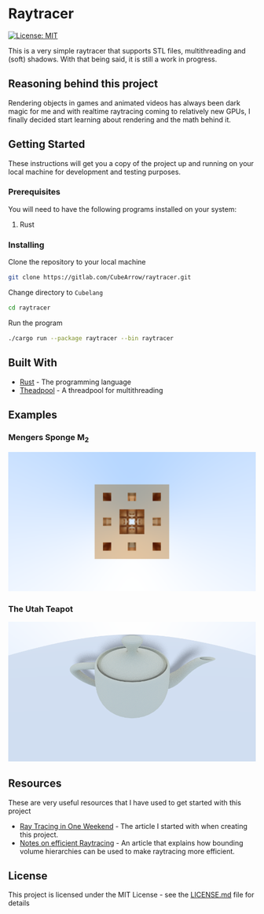 # Raytracer
[![License: MIT](https://img.shields.io/badge/License-MIT-yellow.svg?style=flat)](https://opensource.org/licenses/MIT)

This is a very simple raytracer that supports STL files, multithreading and (soft) shadows. With that being said, it is still a work in progress.


## Reasoning behind this project
Rendering objects in games and animated videos has always been dark magic for me and with realtime raytracing coming to relatively new GPUs, 
I finally decided start learning about rendering and the math behind it.

## Getting Started

These instructions will get you a copy of the project up and running on your local machine for development and testing purposes.

### Prerequisites

You will need to have the following programs installed on your system:

1. Rust

### Installing

Clone the repository to your local machine
```bash
git clone https://gitlab.com/CubeArrow/raytracer.git
```

Change directory to `Cubelang`
```bash
cd raytracer
```

Run the program

```bash
./cargo run --package raytracer --bin raytracer
```



## Built With

* [Rust](https://www.rust-lang.org/) - The programming language
* [Theadpool](https://crates.io/crates/threadpool/) - A threadpool for multithreading

## Examples
### Mengers Sponge M<sub>2</sub>
![Cube](resources/renders/sponge.png)

### The Utah Teapot
![Cube](resources/renders/teapot.png)

## Resources

These are very useful resources that I have used to get started with this project

* [Ray Tracing in One Weekend](https://raytracing.github.io/books/RayTracingInOneWeekend.html) - The article I started with when creating this project.
* [Notes on efficient Raytracing](https://graphics.stanford.edu/~boulos/papers/efficient_notes.pdf) - An article that explains how bounding volume hierarchies can be used to make raytracing more efficient.

## License
This project is licensed under the MIT License - see the [LICENSE.md](LICENSE.md) file for details
